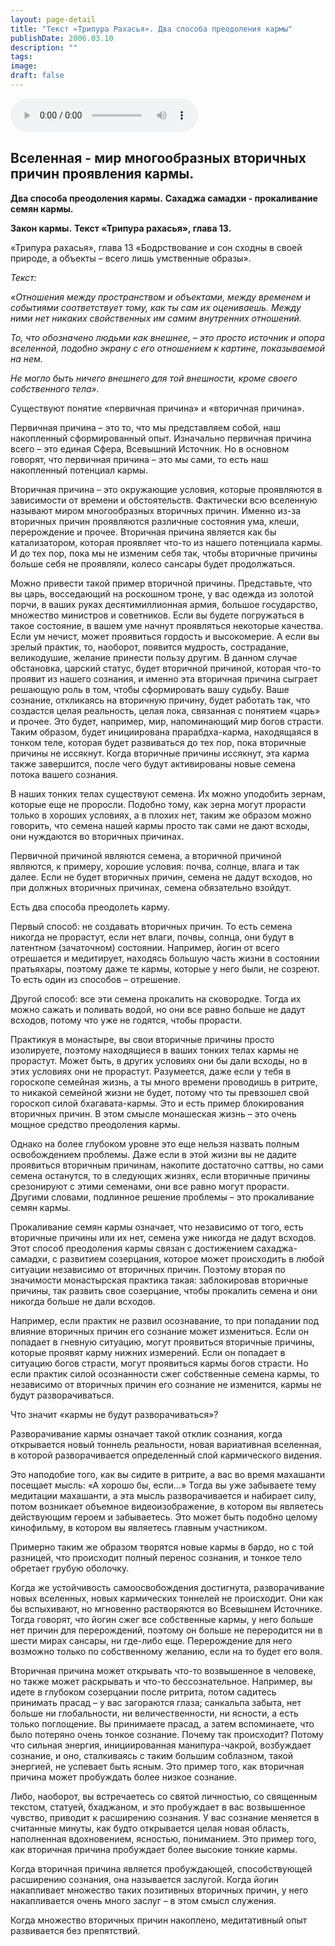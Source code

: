 ```yaml
---
layout: page-detail
title: "Текст «Трипура Рахасья». Два способа преодоления кармы"
publishDate: 2006.03.10
description: ""
tags:
image:
draft: false
---
```


<audio title="2006.03.10 - Текст «Трипура Рахасья». Два способа преодоления кармы.mp3" src="/upload/iblock/fd8/fd8be1ee9316eb0c369f4ed0c03cd725.mp3" controls=""></audio>

## **Вселенная - мир многообразных вторичных причин проявления кармы.**  
**Два способа преодоления кармы.** **Сахаджа самадхи - прокаливание семян кармы.**  
  
**Закон кармы.** **Текст «Трипура рахасья», глава 13.**  

  
 «Трипура рахасья», глава 13 «Бодрствование и сон сходны в своей природе, а объекты – всего лишь умственные образы».

  
_Текст:_ 

 _«Отношения между пространством и объектами, между временем и событиями соответствует тому, как ты сам их оцениваешь. Между ними нет никаких свойственных им самим внутренних отношений._ 

 _То, что обозначено людьми как внешнее, – это просто источник и опора вселенной, подобно экрану с его отношением к картине, показываемой на нем._ 

 _Не могло быть ничего внешнего для той внешности, кроме своего собственного тела»._ 

  
 Существуют понятие «первичная причина» и «вторичная причина».

 Первичная причина – это то, что мы представляем собой, наш накопленный сформированный опыт. Изначально первичная причина всего – это единая Сфера, Всевышний Источник. Но в основном говорят, что первичная причина – это мы сами, то есть наш накопленный потенциал кармы.

 Вторичная причина – это окружающие условия, которые проявляются в зависимости от времени и обстоятельств. Фактически всю вселенную называют миром многообразных вторичных причин. Именно из-за вторичных причин проявляются различные состояния ума, клеши, перерождение и прочее. Вторичная причина является как бы катализатором, которая проявляет что-то из нашего потенциала кармы. И до тех пор, пока мы не изменим себя так, чтобы вторичные причины больше себя не проявляли, колесо сансары будет продолжаться.

 Можно привести такой пример вторичной причины. Представьте, что вы царь, восседающий на роскошном троне, у вас одежда из золотой порчи, в ваших руках десятимиллионная армия, большое государство, множество министров и советников. Если вы будете погружаться в такое состояние, в вашем уме начнут проявляться некоторые качества. Если ум нечист, может проявиться гордость и высокомерие. А если вы зрелый практик, то, наоборот, появится мудрость, сострадание, великодушие, желание принести пользу другим. В данном случае обстановка, царский статус, будет вторичной причиной, которая что-то проявит из нашего сознания, и именно эта вторичная причина сыграет решающую роль в том, чтобы сформировать вашу судьбу. Ваше сознание, откликаясь на вторичную причину, будет работать так, что создастся целая реальность, целая лока, связанная с понятием «царь» и прочее. Это будет, например, мир, напоминающий мир богов страсти. Таким образом, будет инициирована прарабдха-карма, находящаяся в тонком теле, которая будет развиваться до тех пор, пока вторичные причины не иссякнут. Когда вторичные причины иссякнут, эта карма также завершится, после чего будут активированы новые семена потока вашего сознания.

 В наших тонких телах существуют семена. Их можно уподобить зернам, которые еще не проросли. Подобно тому, как зерна могут прорасти только в хороших условиях, а в плохих нет, таким же образом можно говорить, что семена нашей кармы просто так сами не дают всходы, они нуждаются во вторичных причинах.

 Первичной причиной являются семена, а вторичной причиной являются, к примеру, хорошие условия: почва, солнце, влага и так далее. Если не будет вторичных причин, семена не дадут всходов, но при должных вторичных причинах, семена обязательно взойдут.

 Есть два способа преодолеть карму.

 Первый способ: не создавать вторичных причин. То есть семена никогда не прорастут, если нет влаги, почвы, солнца, они будут в латентном (зачаточном) состоянии. Например, йогин от всего отрешается и медитирует, находясь большую часть жизни в состоянии пратьяхары, поэтому даже те кармы, которые у него были, не созреют. То есть один из способов – отрешение.

 Другой способ: все эти семена прокалить на сковородке. Тогда их можно сажать и поливать водой, но они все равно больше не дадут всходов, потому что уже не годятся, чтобы прорасти.

 Практикуя в монастыре, вы свои вторичные причины просто изолируете, поэтому находящиеся в ваших тонких телах кармы не прорастут. Может быть, в других условиях они бы дали всходы, но в этих условиях они не прорастут. Разумеется, даже если у тебя в гороскопе семейная жизнь, а ты много времени проводишь в ритрите, то никакой семейной жизни не будет, потому что ты превзошел свой гороскоп силой бхагавата-кармы. Это и есть пример блокирования вторичных причин. В этом смысле монашеская жизнь – это очень мощное средство преодоления кармы.

 Однако на более глубоком уровне это еще нельзя назвать полным освобождением проблемы. Даже если в этой жизни вы не дадите проявиться вторичным причинам, накопите достаточно саттвы, но сами семена останутся, то в следующих жизнях, если вторичные причины срезонируют с этими семенами, они все равно могут прорасти. Другими словами, подлинное решение проблемы – это прокаливание семян кармы.

 Прокаливание семян кармы означает, что независимо от того, есть вторичные причины или их нет, семена уже никогда не дадут всходов. Этот способ преодоления кармы связан с достижением сахаджа-самадхи, с развитием созерцания, которое может происходить в любой ситуации независимо от вторичных причин. Поэтому вторая по значимости монастырская практика такая: заблокировав вторичные причины, так развить свое созерцание, чтобы прокалить семена и они никогда больше не дали всходов.

 Например, если практик не развил осознавание, то при попадании под влияние вторичных причин его сознание может измениться. Если он попадает в гневную ситуацию, могут проявиться вторичные причины, которые проявят карму нижних измерений. Если он попадает в ситуацию богов страсти, могут проявиться кармы богов страсти. Но если практик силой осознанности сжег собственные семена кармы, то независимо от вторичных причин его сознание не изменится, кармы не будут разворачиваться.

 Что значит «кармы не будут разворачиваться»?

 Разворачивание кармы означает такой отклик сознания, когда открывается новый тоннель реальности, новая вариативная вселенная, в которой разворачивается определенный слой кармического видения.

 Это наподобие того, как вы сидите в ритрите, а вас во время махашанти посещает мысль: «А хорошо бы, если…» Тогда вы уже забываете тему медитации махашанти, а эта мысль разворачивается и набирает силу, потом возникает объемное видеоизображение, в котором вы являетесь действующим героем и забываетесь. Это может быть подобно целому кинофильму, в котором вы являетесь главным участником.

 Примерно таким же образом творятся новые кармы в бардо, но с той разницей, что происходит полный перенос сознания, и тонкое тело обретает грубую оболочку.

 Когда же устойчивость самоосвобождения достигнута, разворачивание новых вселенных, новых кармических тоннелей не происходит. Они как бы вспыхивают, но мгновенно растворяются во Всевышнем Источнике. Тогда говорят, что йогин сжег все собственные кармы, у него больше нет причин для перерождений, поэтому он больше не переродится ни в шести мирах сансары, ни где-либо еще. Перерождение для него возможно только по собственному желанию, если на то будет его воля.

 Вторичная причина может открывать что-то возвышенное в человеке, но также может раскрывать и что-то бессознательное. Например, вы идете в глубоком созерцании после ритрита, потом садитесь принимать прасад – у вас загораются глаза; санкальпа забыта, нет больше ни глобальности, ни величественности, ни ясности, а есть только поглощение. Вы принимаете прасад, а затем вспоминаете, что было потеряно очень тонкое сознание. Почему так происходит? Потому что сильная энергия, инициированная манипура-чакрой, возбуждает сознание, и оно, сталкиваясь с таким большим соблазном, такой энергией, не успевает быть ясным. Это пример того, как вторичная причина может пробуждать более низкое сознание.

 Либо, наоборот, вы встречаетесь со святой личностью, со священным текстом, статуей, бхаджаном, и это пробуждает в вас возвышенное чувство, приводит к расширению сознания. У вас сознание меняется в считанные минуты, как будто открывается целая новая область, наполненная вдохновением, ясностью, пониманием. Это пример того, как вторичная причина пробуждает более высокие тонкие кармы.

 Когда вторичная причина является пробуждающей, способствующей расширению сознания, она называется заслугой. Когда йогин накапливает множество таких позитивных вторичных причин, у него накапливается очень много заслуг – в этом смысл служения.

 Когда множество вторичных причин накоплено, медитативный опыт развивается без препятствий.
  
  
